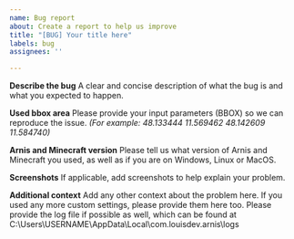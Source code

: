 ```yaml
---
name: Bug report
about: Create a report to help us improve
title: "[BUG] Your title here"
labels: bug
assignees: ''

---
```


**Describe the bug**
A clear and concise description of what the bug is and what you expected to happen.

**Used bbox area**
Please provide your input parameters (BBOX) so we can reproduce the issue. *(For example: 48.133444 11.569462 48.142609 11.584740)*

**Arnis and Minecraft version**
Please tell us what version of Arnis and Minecraft you used, as well as if you are on Windows, Linux or MacOS.

**Screenshots**
If applicable, add screenshots to help explain your problem.

**Additional context**
Add any other context about the problem here. If you used any more custom settings, please provide them here too. Please provide the log file if possible as well, which can be found at C:\Users\USERNAME\AppData\Local\com.louisdev.arnis\logs
